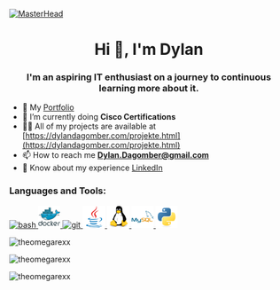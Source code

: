 [![MasterHead](https://img.freepik.com/premium-photo/banner-starry-outer-space-background-texture_78899-4536.jpg?w=2000)](https://dylandagomber.com/)
<h1 align="center">Hi 👋, I'm Dylan</h1>
<h3 align="center">I'm an aspiring IT enthusiast on a journey to continuous learning more about it.</h3>

- 🔭 My [Portfolio](http://dylandagomber.com/)
- 🌱 I’m currently doing **Cisco Certifications**
- 👨‍💻 All of my projects are available at [https://dylandagomber.com/projekte.html](https://dylandagomber.com/projekte.html)
- 📫 How to reach me **Dylan.Dagomber@gmail.com**
- 📄 Know about my experience [LinkedIn](https://www.linkedin.com/in/dylan-dagomber-654247258/)

<h3 align="left">Languages and Tools:</h3>
<p align="left"> <a href="https://www.gnu.org/software/bash/" target="_blank" rel="noreferrer"> <img src="https://www.vectorlogo.zone/logos/gnu_bash/gnu_bash-icon.svg" alt="bash" width="40" height="40"/> </a> <a href="https://www.docker.com/" target="_blank" rel="noreferrer"> <img src="https://raw.githubusercontent.com/devicons/devicon/master/icons/docker/docker-original-wordmark.svg" alt="docker" width="40" height="40"/> </a> <a href="https://git-scm.com/" target="_blank" rel="noreferrer"> <img src="https://www.vectorlogo.zone/logos/git-scm/git-scm-icon.svg" alt="git" width="40" height="40"/> </a> <a href="https://www.java.com" target="_blank" rel="noreferrer"> <img src="https://raw.githubusercontent.com/devicons/devicon/master/icons/java/java-original.svg" alt="java" width="40" height="40"/> </a> <a href="https://www.linux.org/" target="_blank" rel="noreferrer"> <img src="https://raw.githubusercontent.com/devicons/devicon/master/icons/linux/linux-original.svg" alt="linux" width="40" height="40"/> </a> <a href="https://www.mysql.com/" target="_blank" rel="noreferrer"> <img src="https://raw.githubusercontent.com/devicons/devicon/master/icons/mysql/mysql-original-wordmark.svg" alt="mysql" width="40" height="40"/> </a> <a href="https://www.python.org" target="_blank" rel="noreferrer"> <img src="https://raw.githubusercontent.com/devicons/devicon/master/icons/python/python-original.svg" alt="python" width="40" height="40"/> </a> </p>

<p align="left"><img src="https://github-readme-stats.vercel.app/api/top-langs?username=theomegarexx&show_icons=true&locale=en&layout=compact" alt="theomegarexx" /></p>

<p align="left"><img src="https://github-readme-stats.vercel.app/api?username=theomegarexx&show_icons=true&locale=en" alt="theomegarexx" /></p>

<p align="left"><img src="https://github-readme-streak-stats.herokuapp.com/?user=theomegarexx&" alt="theomegarexx" /></p>
